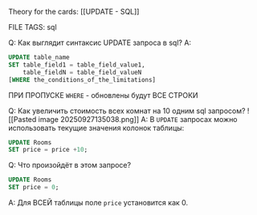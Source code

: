 
Theory for the cards: [[UPDATE - SQL]]

FILE TAGS: sql

Q: Как выглядит синтаксис UPDATE запроса в sql?
A:   
```sql
UPDATE table_name
SET table_field1 = table_field_value1,
    table_fieldN = table_field_valueN
[WHERE the_conditions_of_the_limitations]
```
	
ПРИ ПРОПУСКЕ `WHERE` - обновлены будут ВСЕ СТРОКИ
<!--ID: 1758970317598-->


Q: Как увеличить стоимость всех комнат на 10 одним sql запросом?
![[Pasted image 20250927135038.png]]
A:  В `UPDATE` запросах можно использовать текущие значения колонок таблицы:
```sql
UPDATE Rooms
SET price = price +10;
```
<!--ID: 1758970317611-->

Q: Что произойдёт в этом запросе?
```sql
UPDATE Rooms
SET price = 0;
```
A: Для ВСЕЙ таблицы поле `price` установится как 0.
<!--ID: 1759598929226-->

